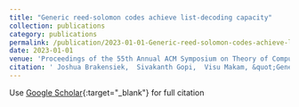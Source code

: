 ```yaml
---
title: "Generic reed-solomon codes achieve list-decoding capacity"
collection: publications
category: publications
permalink: /publication/2023-01-01-Generic-reed-solomon-codes-achieve-list-decoding-capacity
date: 2023-01-01
venue: 'Proceedings of the 55th Annual ACM Symposium on Theory of Computing'
citation: ' Joshua Brakensiek,  Sivakanth Gopi,  Visu Makam, &quot;Generic reed-solomon codes achieve list-decoding capacity.&quot; Proceedings of the 55th Annual ACM Symposium on Theory of Computing, 2023.'
---
```

Use [Google Scholar](https://scholar.google.com/scholar?q=Generic+reed+solomon+codes+achieve+list+decoding+capacity){:target="_blank"} for full citation